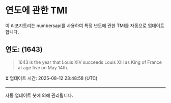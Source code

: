 
# 연도에 관한 TMI

이 리포지토리는 numbersapi를 사용하여 특정 년도에 관한 TMI를 자동으로 업데이트합니다.

## 연도: (1643)
> 1643 is the year that Louis XIV succeeds Louis XIII as King of France at age five on May 14th.

⏳ 업데이트 시간: 2025-08-12 23:48:58 (UTC)

---
자동 업데이트 봇에 의해 관리됩니다.

